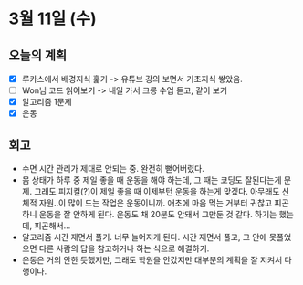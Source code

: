 # 3월 11일 (수)

## 오늘의 계획

- [x] 루카스에서 배경지식 훑기 -> 유튜브 강의 보면서 기초지식 쌓았음.
- [ ] Won님 코드 읽어보기 -> 내일 가서 크롱 수업 듣고, 같이 보기
- [x] 알고리즘 1문제
- [x] 운동

## 회고

- 수면 시간 관리가 제대로 안되는 중. 완전히 뻗어버렸다.
- 몸 상태가 하루 중 제일 좋을 때 운동을 해야 하는데, 그 때는 코딩도 잘된다는게 문제. 그래도 피지컬(?)이 제일 좋을 때 이제부턴 운동을 하는게 맞겠다. 아무래도 신체적 자원..이 많이 드는 작업은 운동이니까. 애초에 마음 먹는 거부터 귀찮고 피곤하니 운동을 잘 안하게 된다. 운동도 채 20분도 안돼서 그만둔 것 같다. 하기는 했는데, 피곤해서...
- 알고리즘 시간 재면서 풀기. 너무 늘어지게 된다. 시간 재면서 풀고, 그 안에 못풀었으면 다른 사람의 답을 참고하거나 하는 식으로 해결하기.
- 운동은 거의 안한 듯했지만, 그래도 학원을 안갔지만 대부분의 계획을 잘 지켜서 다행이다.
